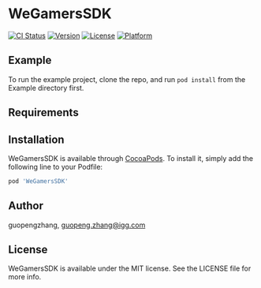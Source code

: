 # WeGamersSDK

[![CI Status](https://img.shields.io/travis/guopengzhang/WeGamersSDK.svg?style=flat)](https://travis-ci.org/guopengzhang/WeGamersSDK)
[![Version](https://img.shields.io/cocoapods/v/WeGamersSDK.svg?style=flat)](https://cocoapods.org/pods/WeGamersSDK)
[![License](https://img.shields.io/cocoapods/l/WeGamersSDK.svg?style=flat)](https://cocoapods.org/pods/WeGamersSDK)
[![Platform](https://img.shields.io/cocoapods/p/WeGamersSDK.svg?style=flat)](https://cocoapods.org/pods/WeGamersSDK)

## Example

To run the example project, clone the repo, and run `pod install` from the Example directory first.

## Requirements

## Installation

WeGamersSDK is available through [CocoaPods](https://cocoapods.org). To install
it, simply add the following line to your Podfile:

```ruby
pod 'WeGamersSDK'
```

## Author

guopengzhang, guopeng.zhang@igg.com

## License

WeGamersSDK is available under the MIT license. See the LICENSE file for more info.
